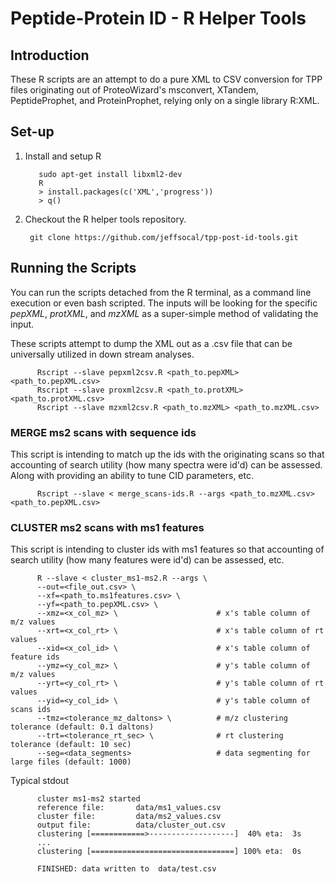 # Peptide-Protein ID - R Helper Tools

## Introduction
These R scripts are an attempt to do a pure XML to CSV conversion for TPP files originating out of ProteoWizard's msconvert, XTandem, PeptideProphet, and ProteinProphet, relying only on a single library R:XML. 

## Set-up

1. Install and setup R

          sudo apt-get install libxml2-dev  
          R
          > install.packages(c('XML','progress'))
          > q()

2. Checkout the R helper tools repository.

        git clone https://github.com/jeffsocal/tpp-post-id-tools.git
        
## Running the Scripts
You can run the scripts detached from the R terminal, as a command line execution or even bash scripted. The inputs will be looking for the specific _pepXML_, _protXML_, and _mzXML_ as a super-simple method of validating the input.

These scripts attempt to dump the XML out as a .csv file that can be universally utilized in down stream analyses. 

          Rscript --slave pepxml2csv.R <path_to.pepXML> <path_to.pepXML.csv>
          Rscript --slave proxml2csv.R <path_to.protXML> <path_to.protXML.csv>
          Rscript --slave mzxml2csv.R <path_to.mzXML> <path_to.mzXML.csv>
          

### MERGE ms2 scans with sequence ids
This script is intending to match up the ids with the originating scans so that accounting of search utility (how many spectra were id'd) can be assessed. Along with providing an ability to tune CID parameters, etc. 

          Rscript --slave < merge_scans-ids.R --args <path_to.mzXML.csv> <path_to.pepXML.csv>

### CLUSTER ms2 scans with ms1 features
This script is intending to cluster ids with ms1 features so that accounting of search utility (how many features were id'd) can be assessed, etc. 

          R --slave < cluster_ms1-ms2.R --args \
          --out=<file_out.csv> \
          --xf=<path_to.ms1features.csv> \
          --yf=<path_to.pepXML.csv> \
          --xmz=<x_col_mz> \                      # x's table column of m/z values
          --xrt=<x_col_rt> \                      # x's table column of rt values
          --xid=<x_col_id> \                      # x's table column of feature ids
          --ymz=<y_col_mz> \                      # y's table column of m/z values
          --yrt=<y_col_rt> \                      # y's table column of rt values
          --yid=<y_col_id> \                      # y's table column of scans ids
          --tmz=<tolerance_mz_daltons> \          # m/z clustering tolerance (default: 0.1 daltons)
          --trt=<tolerance_rt_sec> \              # rt clustering tolerance (default: 10 sec)
          --seg=<data_segments>                   # data segmenting for large files (default: 1000)
          
Typical stdout 

          cluster ms1-ms2 started
          reference file:       data/ms1_values.csv
          cluster file:         data/ms2_values.csv
          output file:          data/cluster_out.csv
          clustering [============>-------------------]  40% eta:  3s
          ...
          clustering [================================] 100% eta:  0s
           
          FINISHED: data written to  data/test.csv
          
          

